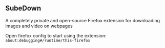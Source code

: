 ## SubeDown

A completely private and open-source Firefox extension for downloading images and video on webpages

Open firefox config to start using the extension: `about:debugging#/runtime/this-firefox`
